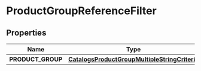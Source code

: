 
# ProductGroupReferenceFilter

## Properties
| Name | Type | Description | Notes |
| ------------ | ------------- | ------------- | ------------- |
| **PRODUCT_GROUP** | [**CatalogsProductGroupMultipleStringCriteria**](.md) |  |  |



